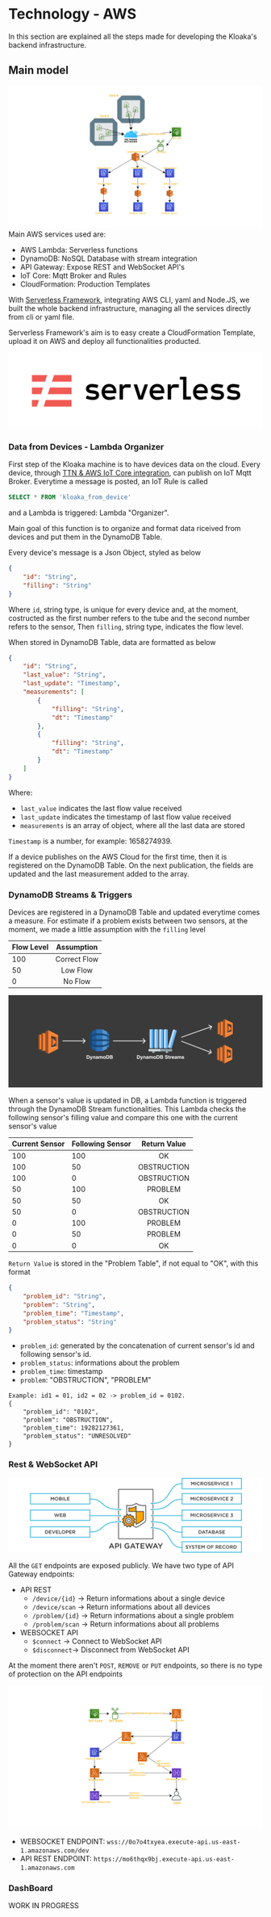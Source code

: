# Technology - AWS
In this section are explained all the steps made for developing the Kloaka's backend infrastructure.

## Main model
![main-model](../Images/technology/aws/Main.png)
Main AWS services used are:
- AWS Lambda: Serverless functions
- DynamoDB: NoSQL Database with stream integration
- API Gateway: Expose REST and WebSocket API's
- IoT Core: Mqtt Broker and Rules
- CloudFormation: Production Templates

With [Serverless Framework](https://www.serverless.com), integrating AWS CLI, yaml and Node.JS, we built the whole backend infrastructure, managing all the services directly from cli or yaml file.

Serverless Framework's aim is to easy create a CloudFormation Template, upload it on AWS and deploy all functionalities producted.

![serverless-logo](../Images/technology/aws/serverless_framework_logo.png)
### Data from Devices - Lambda Organizer
First step of the Kloaka machine is to have devices data on the cloud. Every device, through [TTN & AWS IoT Core integration](https://www.thethingsnetwork.org/docs/applications/aws/), can publish on IoT Mqtt Broker. Everytime a message is posted, an IoT Rule is called 

```sql
SELECT * FROM 'kloaka_from_device'
```

and a Lambda is triggered: Lambda "Organizer".

Main goal of this function is to organize and format data riceived from devices and put them in the DynamoDB Table.

Every device's message is a Json Object, styled as below
```json
{
    "id": "String",
    "filling": "String"
}
```
Where `id`, string type, is unique for every device and, at the moment, costructed as the first number refers to the tube and the second number refers to the sensor,
Then `filling`, string type, indicates the flow level.

When stored in DynamoDB Table, data are formatted as below

```json
{
    "id": "String",
    "last_value": "String",
    "last_update": "Timestamp",
    "measurements": [
        {
            "filling": "String",
            "dt": "Timestamp"
        },
        {
            "filling": "String",
            "dt": "Timestamp"
        }
    ]
}
```

Where:
- `last_value` indicates the last flow value received
- `last_update` indicates the timestamp of last flow value received
- `measurements` is an array of object, where all the last data are stored

`Timestamp` is a number, for example: 1658274939.

If a device publishes on the AWS Cloud for the first time, then it is registered on the DynamoDB Table. On the next publication, the fields are updated and the last measurement added to the array.

### DynamoDB Streams & Triggers

Devices are registered in a DynamoDB Table and updated everytime comes a measure. For estimate if a problem exists between two sensors, at the moment, we made a little assumption with the `filling` level

| Flow Level       | Assumption   |
| ---------------- |:------------:|
| 100              | Correct Flow |
| 50               | Low Flow     |
| 0                | No Flow      |

![api-endpoints](../Images/technology/aws/dynamodb-streams.png)

When a sensor's value is updated in DB, a Lambda function is triggered through the DynamoDB Stream functionalities. This Lambda checks the following sensor's filling value and compare this one with the current sensor's value

| Current Sensor | Following Sensor | Return Value |
| -------------- |------------------| :----------: |
| 100            | 100              | OK           |
| 100            | 50               | OBSTRUCTION  |
| 100            | 0                | OBSTRUCTION  |
| 50             | 100              | PROBLEM      |
| 50             | 50               | OK           |
| 50             | 0                | OBSTRUCTION  |
| 0              | 100              | PROBLEM      |
| 0              | 50               | PROBLEM      |
| 0              | 0                | OK           |

`Return Value` is stored in the "Problem Table", if not equal to "OK", with this format

```json
{
    "problem_id": "String",
    "problem": "String",
    "problem_time": "Timestamp",
    "problem_status": "String"
}
```

- `problem_id`: generated by the concatenation of current sensor's id and following sensor's id.
- `problem_status`: informations about the problem
- `problem_time`: timestamp
- `problem`: "OBSTRUCTION", "PROBLEM"

```
Example: id1 = 01, id2 = 02 -> problem_id = 0102.
{
    "problem_id": "0102",
    "problem": "OBSTRUCTION",
    "problem_time": 19282127361,
    "problem_status": "UNRESOLVED"
}
```

### Rest & WebSocket API
![api-endpoints](../Images/technology/aws/api-gateway-diagram-general.svg)

All the `GET` endpoints are exposed publicly.
We have two type of API Gateway endpoints:
* API REST
  * `/device/{id}` -> Return informations about a single device
  * `/device/scan` -> Return informations about all devices
  * `/problem/{id}` -> Return informations about a single problem
  * `/problem/scan` -> Return informations about all problems
* WEBSOCKET API
  * `$connect` -> Connect to WebSocket API
  * `$disconnect`-> Disconnect from WebSocket API

At the moment there aren't `POST`, `REMOVE` or `PUT` endpoints, so there is no type of protection on the API endpoints

![api-endpoints](../Images/technology/aws/API.png)

- WEBSOCKET ENDPOINT: `wss://0o7o4txyea.execute-api.us-east-1.amazonaws.com/dev`
- API REST ENDPOINT: `https://mo6thqx9bj.execute-api.us-east-1.amazonaws.com`

### DashBoard

WORK IN PROGRESS